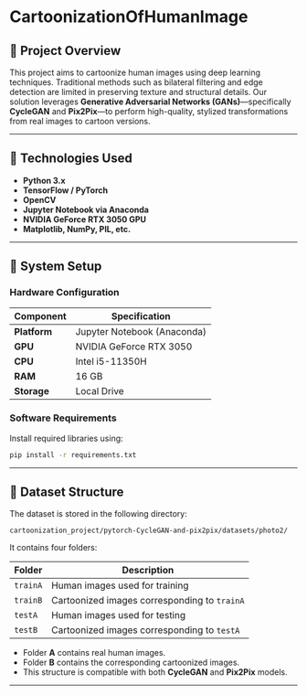 # CartoonizationOfHumanImage

## 📌 Project Overview

This project aims to cartoonize human images using deep learning techniques. Traditional methods such as bilateral filtering and edge detection are limited in preserving texture and structural details. Our solution leverages **Generative Adversarial Networks (GANs)**—specifically **CycleGAN** and **Pix2Pix**—to perform high-quality, stylized transformations from real images to cartoon versions.

---

## 🚀 Technologies Used

- **Python 3.x**
- **TensorFlow / PyTorch**
- **OpenCV**
- **Jupyter Notebook via Anaconda**
- **NVIDIA GeForce RTX 3050 GPU**
- **Matplotlib, NumPy, PIL, etc.**

---

## 🔧 System Setup

### Hardware Configuration
| Component | Specification |
|----------|---------------|
| **Platform** | Jupyter Notebook (Anaconda) |
| **GPU** | NVIDIA GeForce RTX 3050 |
| **CPU** | Intel i5-11350H |
| **RAM** | 16 GB |
| **Storage** | Local Drive |

### Software Requirements
Install required libraries using:

```bash
pip install -r requirements.txt
```

---

## 📂 Dataset Structure

The dataset is stored in the following directory:

```
cartoonization_project/pytorch-CycleGAN-and-pix2pix/datasets/photo2/
```

It contains four folders:

| Folder  | Description                              |
|---------|------------------------------------------|
| `trainA` | Human images used for training           |
| `trainB` | Cartoonized images corresponding to `trainA` |
| `testA`  | Human images used for testing            |
| `testB`  | Cartoonized images corresponding to `testA` |

- Folder **A** contains real human images.
- Folder **B** contains the corresponding cartoonized images.
- This structure is compatible with both **CycleGAN** and **Pix2Pix** models.

---